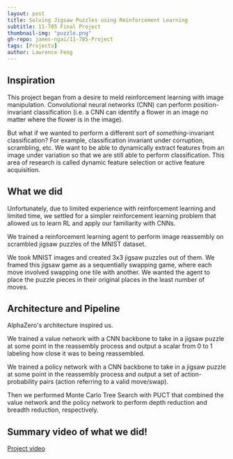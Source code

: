 ```yaml
---
layout: post
title: Solving Jigsaw Puzzles using Reinforcement Learning
subtitle: 11-785 Final Project
thumbnail-img: "puzzle.png"
gh-repo: james-ngai/11-785-Project
tags: [Projects]
author: Lawrence Feng
---
```


## Inspiration

This project began from a desire to meld reinforcement learning with image manipulation. Convolutional neural networks (CNN) can perform position-invariant classification (i.e. a CNN can identify a flower in an image no matter where the flower is in the image).

But what if we wanted to perform a different sort of *something*-invariant classification? For example, classification invariant under corruption, scrambling, etc. We want to be able to dynamically extract features from an image under variation so that we are still able to perform classification. This area of research is called dynamic feature selection or active feature acquisition.

## What we did

Unfortunately, due to limited experience with reinforcement learning and limited time, we settled for a simpler reinforcement learning problem that allowed us to learn RL and apply our familiarity with CNNs.

We trained a reinforcement learning agent to perform image reassembly on scrambled jigsaw puzzles of the MNIST dataset. 

We took MNIST images and created 3x3 jigsaw puzzles out of them. We framed this jigsaw game as a sequentially swapping game, where each move involved swapping one tile with another. We wanted the agent to place the puzzle pieces in their original places in the least number of moves.

## Architecture and Pipeline

AlphaZero's architecture inspired us. 

We trained a value network with a CNN backbone to take in a jigsaw puzzle at some point in the reassembly process and output a scalar from 0 to 1 labeling how close it was to being reassembled.

We trained a policy network with a CNN backbone to take in a jigsaw puzzle at some point in the reassembly process and output a set of action-probability pairs (action referring to a valid move/swap).

Then we performed Monte Carlo Tree Search with PUCT that combined the value network and the policy network to perform depth reduction and breadth reduction, respectively.

## Summary video of what we did!

[Project video](https://www.youtube.com/watch?v=DpJcMY3AIuo&ab_channel=LawrenceFeng)
